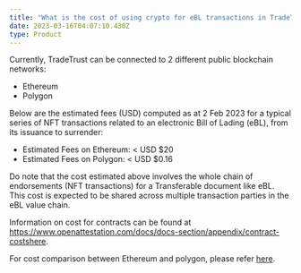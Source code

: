 ```yaml
---
title: "What is the cost of using crypto for eBL transactions in TradeTrust? "
date: 2023-03-16T04:07:10.430Z
type: Product
---
```

Currently, TradeTrust can be connected to 2 different public blockchain networks: 

* Ethereum 
* Polygon

Below are the estimated fees (USD) computed as at 2 Feb 2023 for a typical series of NFT transactions related to an electronic Bill of Lading (eBL), from its issuance to surrender: 

* Estimated Fees on Ethereum: < USD $20 
* Estimated Fees on Polygon:  < USD $0.16

Do note that the cost estimated above involves the whole chain of endorsements (NFT transactions) for a Transferable document like eBL. This cost is expected to be shared across multiple transaction parties in the eBL value chain.  

Information on cost for contracts can be found at <https://www.openattestation.com/docs/docs-section/appendix/contract-costs>[here](< https://www.openattestation.com/docs/docs-section/appendix/contract-costs>). 

For cost comparison between Ethereum and polygon, please refer [here](https://www.openattestation.com/docs/docs-section/appendix/savings-comparisons).

![]()